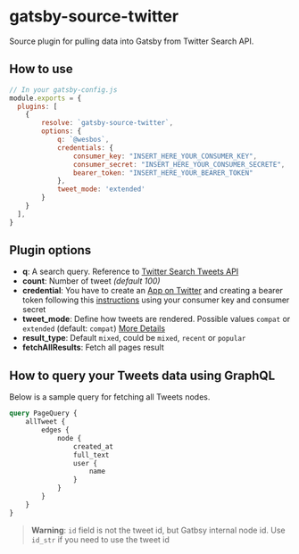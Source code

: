 # gatsby-source-twitter

Source plugin for pulling data into Gatsby from Twitter Search API.

## How to use
```javascript
// In your gatsby-config.js
module.exports = {
  plugins: [
    {
        resolve: `gatsby-source-twitter`,
        options: {           
            q: `@wesbos`,    
            credentials: {
                consumer_key: "INSERT_HERE_YOUR_CONSUMER_KEY",
                consumer_secret: "INSERT_HERE_YOUR_CONSUMER_SECRETE",
                bearer_token: "INSERT_HERE_YOUR_BEARER_TOKEN"
            },
            tweet_mode: 'extended'
        }
    }
  ],
}
```

## Plugin options

* **q**: A search query. Reference to [Twitter Search Tweets API](https://developer.twitter.com/en/docs/tweets/search/api-reference/get-search-tweets)
* **count**: Number of tweet *(default 100)*
* **credential**: You have to create an [App on Twitter](https://apps.twitter.com/) and creating a bearer token following this [instructions](https://developer.twitter.com/en/docs/basics/authentication/api-reference/token) using your consumer key and consumer secret
* **tweet_mode**: Define how tweets are rendered. Possible values ```compat``` or ```extended``` (default: ```compat```) [More Details](https://developer.twitter.com/en/docs/tweets/tweet-updates#consumption)
* **result_type**: Default ```mixed```, could be ```mixed```, ```recent``` or ```popular```
* **fetchAllResults**: Fetch all pages result

## How to query your Tweets data using GraphQL

Below is a sample query for fetching all Tweets nodes. 

```graphql
query PageQuery {
    allTweet {
        edges {
            node {
                created_at
                full_text
                user {
                    name
                }
            }
        }
    }
}
```

> **Warning**: ```id``` field is not the tweet id, but Gatbsy internal node id. Use ```id_str``` if you need to use the tweet id
